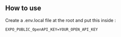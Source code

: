 ## How to use
Create a .env.local file at the root and  put this inside : 
```
EXPO_PUBLIC_OpenAPI_KEY=YOUR_OPEN_API_KEY
```